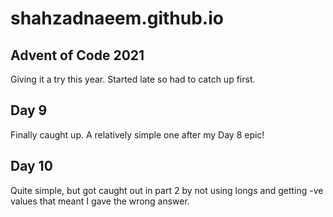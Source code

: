 # shahzadnaeem.github.io

## Advent of Code 2021

Giving it a try this year. Started late so had to catch up first.

## Day 9

Finally caught up. A relatively simple one after my Day 8 epic!

## Day 10

Quite simple, but got caught out in part 2 by not using longs and getting -ve values that meant I gave the wrong answer.
